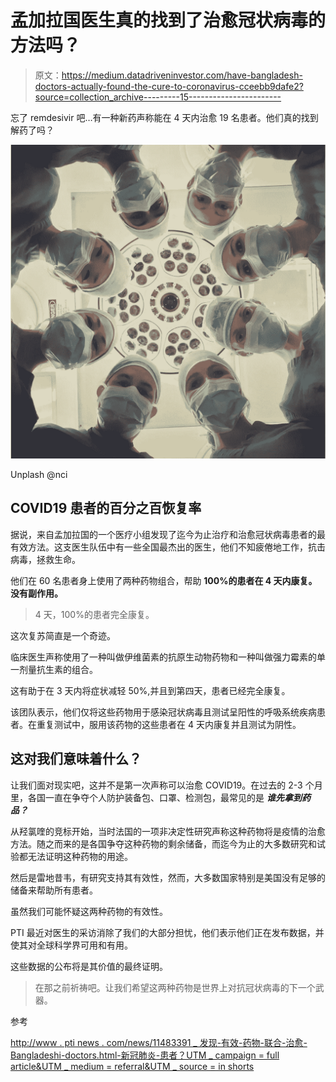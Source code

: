 # 孟加拉国医生真的找到了治愈冠状病毒的方法吗？

> 原文：<https://medium.datadriveninvestor.com/have-bangladesh-doctors-actually-found-the-cure-to-coronavirus-cceebb9dafe2?source=collection_archive---------15----------------------->

忘了 remdesivir 吧…有一种新药声称能在 4 天内治愈 19 名患者。他们真的找到解药了吗？

![](img/2dd2da7629bc9eb6188ad0ff07d75f63.png)

Unplash @nci

## COVID19 患者的百分之百恢复率

据说，来自孟加拉国的一个医疗小组发现了迄今为止治疗和治愈冠状病毒患者的最有效方法。这支医生队伍中有一些全国最杰出的医生，他们不知疲倦地工作，抗击病毒，拯救生命。

他们在 60 名患者身上使用了两种药物组合，帮助 **100%的患者在 4 天内康复。没有副作用。**

> 4 天，100%的患者完全康复。

这次复苏简直是一个奇迹。

临床医生声称使用了一种叫做伊维菌素的抗原生动物药物和一种叫做强力霉素的单一剂量抗生素的组合。

这有助于在 3 天内将症状减轻 50%,并且到第四天，患者已经完全康复。

该团队表示，他们仅将这些药物用于感染冠状病毒且测试呈阳性的呼吸系统疾病患者。在重复测试中，服用该药物的这些患者在 4 天内康复并且测试为阴性。

## 这对我们意味着什么？

让我们面对现实吧，这并不是第一次声称可以治愈 COVID19。在过去的 2-3 个月里，各国一直在争夺个人防护装备包、口罩、检测包，最常见的是 ***谁先拿到药品？***

从羟氯喹的竞标开始，当时法国的一项非决定性研究声称这种药物将是疫情的治愈方法。随之而来的是各国争夺这种药物的剩余储备，而迄今为止的大多数研究和试验都无法证明这种药物的用途。

然后是雷地昔韦，有研究支持其有效性，然而，大多数国家特别是美国没有足够的储备来帮助所有患者。

虽然我们可能怀疑这两种药物的有效性。

PTI 最近对医生的采访消除了我们的大部分担忧，他们表示他们正在发布数据，并使其对全球科学界可用和有用。

这些数据的公布将是其价值的最终证明。

> 在那之前祈祷吧。让我们希望这两种药物是世界上对抗冠状病毒的下一个武器。

参考

[http://www . pti news . com/news/11483391 _ 发现-有效-药物-联合-治愈-Bangladeshi-doctors.html-新冠肺炎-患者？UTM _ campaign = full article&UTM _ medium = referral&UTM _ source = in shorts](http://www.ptinews.com/news/11483391_Found-effective-drug-combination-to-cure-COVID-19-patients--Bangladeshi-doctors.html?utm_campaign=fullarticle&utm_medium=referral&utm_source=inshorts)